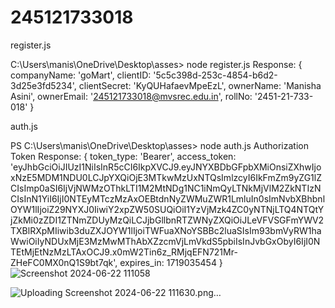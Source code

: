 # 245121733018


register.js

 C:\Users\manis\OneDrive\Desktop\asses> node register.js
Response: {
  companyName: 'goMart',
  clientID: '5c5c398d-253c-4854-b6d2-3d25e3fd5234',
  clientSecret: 'KyQUHafaevMpeEzL',
  ownerName: 'Manisha Asini',
  ownerEmail: '245121733018@mvsrec.edu.in',
  rollNo: '2451-21-733-018'
}

auth.js


PS C:\Users\manis\OneDrive\Desktop\asses> node auth.js
Authorization Token Response: {
  token_type: 'Bearer',
  access_token: 'eyJhbGciOiJIUzI1NiIsInR5cCI6IkpXVCJ9.eyJNYXBDbGFpbXMiOnsiZXhwIjoxNzE5MDM1NDU0LCJpYXQiOjE3MTkwMzUxNTQsImlzcyI6IkFmZm9yZG1lZCIsImp0aSI6IjVjNWMzOThkLTI1M2MtNDg1NC1iNmQyLTNkMjVlM2ZkNTIzNCIsInN1YiI6IjI0NTEyMTczMzAxOEBtdnNyZWMuZWR1LmluIn0sImNvbXBhbnlOYW1lIjoiZ29NYXJ0IiwiY2xpZW50SUQiOiI1YzVjMzk4ZC0yNTNjLTQ4NTQtYjZkMi0zZDI1ZTNmZDUyMzQiLCJjbGllbnRTZWNyZXQiOiJLeVFVSGFmYWV2TXBlRXpMIiwib3duZXJOYW1lIjoiTWFuaXNoYSBBc2luaSIsIm93bmVyRW1haWwiOiIyNDUxMjE3MzMwMThAbXZzcmVjLmVkdS5pbiIsInJvbGxObyI6IjI0NTEtMjEtNzMzLTAxOCJ9.x0mW2Tin6z_RMjqEFN721Mr-ZHeFC0MX0nQ1S9bt7qk',
  expires_in: 1719035454
}![Screenshot 2024-06-22 111058](https://github.com/manishaaasini/245121733018/assets/117998650/3d755cbe-4efc-4737-949d-a1c58cf0f12a)

![Uploading Screenshot 2024-06-22 111630.png…]()
